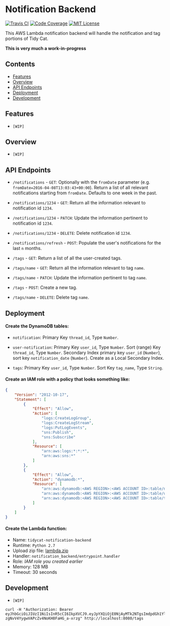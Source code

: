 # Notification Backend

[![Travis CI](https://img.shields.io/travis/tidycat/notification-backend/master.svg?style=flat-square)](https://travis-ci.org/tidycat/notification-backend)
[![Code Coverage](https://img.shields.io/coveralls/tidycat/notification-backend/master.svg?style=flat-square)](https://coveralls.io/github/tidycat/notification-backend?branch=master)
[![MIT License](https://img.shields.io/badge/license-MIT-brightgreen.svg?style=flat-square)](LICENSE.txt)

This AWS Lambda notification backend will handle the notification and tag portions of Tidy Cat.

**This is very much a work-in-progress**



## Contents

- [Features](#features)
- [Overview](#overview)
- [API Endpoints](#api-endpoints)
- [Deployment](#deployment)
- [Development](#development)


## Features

- `[WIP]`


## Overview

- `[WIP]`


## API Endpoints

- `/notifications` - `GET`: Optionally with the `fromDate` parameter (e.g.
  `fromDate=2016-04-08T13:03:43+00:00`). Return a list of all relevant
  notifications starting from `fromDate`. Defaults to one week in the past.

- `/notifications/1234` - `GET`: Return all the information relevant to
  notification id `1234`.

- `/notifications/1234` - `PATCH`: Update the information pertinent to
  notification id `1234`.

- `/notifications/1234` - `DELETE`: Delete notification id `1234`.

- `/notifications/refresh` - `POST`: Populate the user's notifications for the
  last `n` months.

- `/tags` - `GET`: Return a list of all the user-created tags.

- `/tags/name` - `GET`: Return all the information relevant to tag `name`.

- `/tags/name` - `PATCH`: Update the information pertinent to tag `name`.

- `/tags` - `POST`: Create a new tag.

- `/tags/name` - `DELETE`: Delete tag `name`.


## Deployment


#### Create the DynamoDB tables:

- `notification`: Primary Key `thread_id`, Type `Number`.

- `user-notification`: Primary Key `user_id`, Type `Number`. Sort (range) Key
  `thread_id`, Type `Number`. Secondary Index primary key `user_id` (`Number`),
  sort key `notification_date` (`Number`). Create as a Local Secondary Index.

- `tags`: Primary Key `user_id`, Type `Number`. Sort Key `tag_name`, Type
  `String`.


#### Create an IAM role with a policy that looks something like:

``` json
{
    "Version": "2012-10-17",
    "Statement": [
        {
            "Effect": "Allow",
            "Action": [
                "logs:CreateLogGroup",
                "logs:CreateLogStream",
                "logs:PutLogEvents",
                "sns:Publish",
                "sns:Subscribe"
            ],
            "Resource": [
                "arn:aws:logs:*:*:*",
                "arn:aws:sns:*"
            ]
        },
        {
            "Effect": "Allow",
            "Action": "dynamodb:*",
            "Resource": [
                "arn:aws:dynamodb:<AWS REGION>:<AWS ACCOUNT ID>:table/notification",
                "arn:aws:dynamodb:<AWS REGION>:<AWS ACCOUNT ID>:table/user-notification",
                "arn:aws:dynamodb:<AWS REGION>:<AWS ACCOUNT ID>:table/tags"
            ]
        }
    ]
}
```


#### Create the Lambda function:

- Name: `tidycat-notification-backend`
- Runtime: `Python 2.7`
- Upload zip file: [lambda.zip](https://github.com/tidycat/notification-backend/releases/latest)
- Handler: `notification_backend/entrypoint.handler`
- Role: _IAM role you created earlier_
- Memory: 128 MB
- Timeout: 30 seconds


## Development

- `[WIP]`

```
curl -H "Authorization: Bearer eyJhbGciOiJIUzI1NiIsInR5cCI6IkpXVCJ9.eyJpYXQiOjE0NjAyMTk2NTgsImdpdGh1Yl9sb2dpbiI6Im1hcnZpbnBpbnRvIiwic3ViIjoxMTU5OTQyLCJleHAiOjMyNTAzNjgwMDAwLCJnaXRodWJfdG9rZW4iOiJzaGhoIn0.qWGFKUYt5-zgNvV4YygwVAPcZv4NoKH8FaHG_a-xrzg" http://localhost:8080/tags
```
